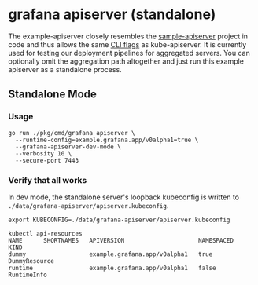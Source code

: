 # grafana apiserver (standalone)

The example-apiserver closely resembles the 
[sample-apiserver](https://github.com/kubernetes/sample-apiserver/tree/master) project in code and thus
allows the same
[CLI flags](https://kubernetes.io/docs/reference/command-line-tools-reference/kube-apiserver/) as kube-apiserver.
It is currently used for testing our deployment pipelines for aggregated servers. You can optionally omit the
aggregation path altogether and just run this example apiserver as a standalone process.

## Standalone Mode

### Usage

```shell
go run ./pkg/cmd/grafana apiserver \
  --runtime-config=example.grafana.app/v0alpha1=true \
  --grafana-apiserver-dev-mode \
  --verbosity 10 \
  --secure-port 7443
```

### Verify that all works

In dev mode, the standalone server's loopback kubeconfig is written to `./data/grafana-apiserver/apiserver.kubeconfig`.

```shell
export KUBECONFIG=./data/grafana-apiserver/apiserver.kubeconfig

kubectl api-resources
NAME      SHORTNAMES   APIVERSION                     NAMESPACED   KIND
dummy                  example.grafana.app/v0alpha1   true         DummyResource
runtime                example.grafana.app/v0alpha1   false        RuntimeInfo
```

